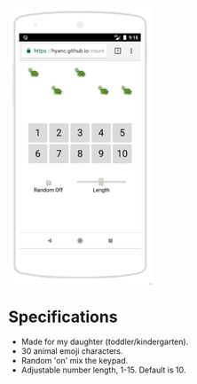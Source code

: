![counting](https://raw.githubusercontent.com/beartalking/counting/master/preview.png)

# Specifications
- Made for my daughter (toddler/kindergarten).
- 30 animal emoji characters.
- Random 'on' mix the keypad.
- Adjustable number length, 1-15. Default is 10.
